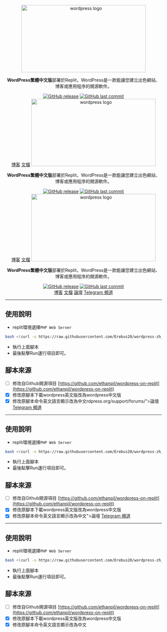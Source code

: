 <p align="center">
    <a href="https://cn.wordpress.org/" target="_blank" rel="noopener noreferrer">
        <img width="400" height="216" src="https://raw.iqiq.io/sxbai/wordpress-zh_CN-on-replit/main/WordPress-logotype-alternative.png" alt="wordpress logo" />
    </a>
</p>

<p align="center"><b>WordPress繁體中文版</b>部署於Replit，️WordPress是一款能讓您建立出色網站、博客或應用程序的開源軟件。</p>

<p align="center">
<a href="https://github.com/sxbai/wordpress-zh_CN-on-replit/releases"><img alt="GitHub release" src="https://img.shields.io/github/release/sxbai/wordpress-zh_CN-on-replit.svg?style=flat-square&include_prereleases" /></a>
<a href="https://github.com/sxbai/wordpress-zh_CN-on-replit/commits"><img alt="GitHub last commit" src="https://img.shields.io/github/last-commit/sxbai/wordpress-zh_CN-on-replit.svg?style=flat-square" /></a>

<br />
<a href="https://blog.sxbai.com">博客</a>
<a href="https://cn.wordpress.org/support/">文檔</a>
<a href="<p align="center">
    <a href="https://cn.wordpress.org/" target="_blank" rel="noopener noreferrer">
        <img width="400" height="216" src="https://raw.iqiq.io/sxbai/wordpress-zh_CN-on-replit/main/WordPress-logotype-alternative.png" alt="wordpress logo" />
    </a>
</p>

<p align="center"><b>WordPress繁體中文版</b>部署於Replit，️WordPress是一款能讓您建立出色網站、博客或應用程序的開源軟件。</p>

<p align="center">
<a href="https://github.com/sxbai/wordpress-zh_CN-on-replit/releases"><img alt="GitHub release" src="https://img.shields.io/github/release/sxbai/wordpress-zh_CN-on-replit.svg?style=flat-square&include_prereleases" /></a>
<a href="https://github.com/sxbai/wordpress-zh_CN-on-replit/commits"><img alt="GitHub last commit" src="https://img.shields.io/github/last-commit/sxbai/wordpress-zh_CN-on-replit.svg?style=flat-square" /></a>

<br />
<a href="https://blog.sxbai.com">博客</a>
<a href="https://cn.wordpress.org/support/">文檔</a>
<a href="https://cn.wo<p align="center">
    <a href="https://cn.wordpress.org/" target="_blank" rel="noopener noreferrer">
        <img width="400" height="216" src="https://raw.iqiq.io/sxbai/wordpress-zh_CN-on-replit/main/WordPress-logotype-alternative.png" alt="wordpress logo" />
    </a>
</p>

<p align="center"><b>WordPress繁體中文版</b>部署於Replit，️WordPress是一款能讓您建立出色網站、博客或應用程序的開源軟件。</p>

<p align="center">
<a href="https://github.com/sxbai/wordpress-zh_CN-on-replit/releases"><img alt="GitHub release" src="https://img.shields.io/github/release/sxbai/wordpress-zh_CN-on-replit.svg?style=flat-square&include_prereleases" /></a>
<a href="https://github.com/sxbai/wordpress-zh_CN-on-replit/commits"><img alt="GitHub last commit" src="https://img.shields.io/github/last-commit/sxbai/wordpress-zh_CN-on-replit.svg?style=flat-square" /></a>

<br />
<a href="https://blog.sxbai.com">博客</a>
<a href="https://tw.wordpress.org/support/">文檔</a>
<a href="https://tw.wordpress.org/support/forums/">論壇</a>
<a href="https://t.me/sxbai">Telegram 頻道</a>
</p>

------------------------------
## 使用說明
- replit環境選擇`PHP Web Server`

```bash
bash <(curl -s https://raw.githubusercontent.com/Erebus20/wordpress-zh_TW-on-replit/main/build.sh)
```
- 執行上面腳本
- 最後點擊Run運行項目即可。

## 腳本來源
- [ ] 修改自Github開源項目 [https://github.com/ethanpil/wordpress-on-replit](https://github.com/ethanpil/wordpress-on-replit)
- [x] 修改原腳本下載wordpress英文版改為wordpress中文版
- [x] 修改原腳本命令英文語言顯示改為中文rdpress.org/support/forums/">論壇</a>
<a href="https://t.me/sxbai">Telegram 頻道</a>
</p>

------------------------------
## 使用說明
- replit環境選擇`PHP Web Server`

```bash
bash <(curl -s https://raw.githubusercontent.com/Erebus20/wordpress-zh_TW-on-replit/main/build.sh)
```
- 執行上面腳本
- 最後點擊Run運行項目即可。

## 腳本來源
- [ ] 修改自Github開源項目 [https://github.com/ethanpil/wordpress-on-replit](https://github.com/ethanpil/wordpress-on-replit)
- [x] 修改原腳本下載wordpress英文版改為wordpress中文版
- [x] 修改原腳本命令英文語言顯示改為中文">論壇</a>
<a href="https://t.me/sxbai">Telegram 頻道</a>
</p>

------------------------------
## 使用說明
- replit環境選擇`PHP Web Server`

```bash
bash <(curl -s https://raw.githubusercontent.com/Erebus20/wordpress-zh_TW-on-replit/main/build.sh)
```
- 執行上面腳本
- 最後點擊Run運行項目即可。

## 腳本來源
- [ ] 修改自Github開源項目 [https://github.com/ethanpil/wordpress-on-replit](https://github.com/ethanpil/wordpress-on-replit)
- [x] 修改原腳本下載wordpress英文版改為wordpress中文版
- [x] 修改原腳本命令英文語言顯示改為中文
